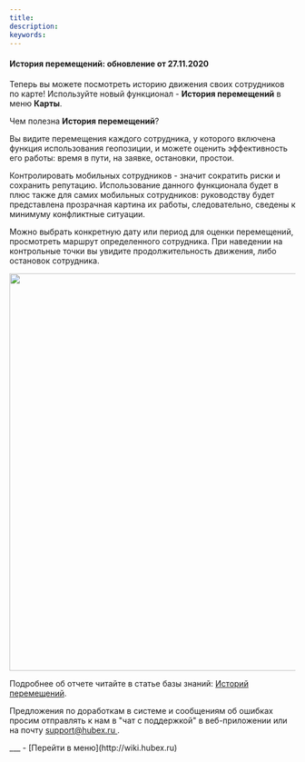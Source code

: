```yaml
---
title: 
description: 
keywords: 
---
```


#### История перемещений: обновление от 27.11.2020
<html>
<meta charset="utf-8">

</html>
<body>
<p>Теперь вы можете посмотреть историю движения своих сотрудников по карте! Используйте новый функционал - <strong>История перемещений</strong> в меню <strong>Карты</strong>.</p>

<p>Чем полезна <strong>История перемещений</strong>?</p>
<p>Вы видите перемещения каждого сотрудника, у которого включена функция использования геопозиции, и можете оценить эффективность его работы: время в пути, на заявке, остановки, простои.</p>
<p>Контролировать мобильных сотрудников - значит сократить риски и сохранить репутацию. Использование данного функционала будет в плюс также для самих мобильных сотрудников: руководству будет представлена прозрачная картина их работы, следовательно, сведены к минимуму конфликтные ситуации.</p>
<p>Можно выбрать конкретную дату или период для оценки перемещений, просмотреть маршрут определенного сотрудника. При наведении на контрольные точки вы увидите продолжительность движения, либо остановок сотрудника.</p>
<p><span style="font-weight: @ArticleID00;"><img style="display: block; margin-left: auto; margin-right: auto;" src="https://content.screencast.com/users/echinaek.val/folders/Capture/media/2f99ae98-8e4d-4dc2-9837-6c6a015328ec/LWR_Recording.png" alt="" width="700" height="auto" /></span></p>



<p>Подробнее об отчете читайте в статье базы знаний: <a href="https://wiki.hubex.ru/docs/FAQ/RU/user/Geotracking.html">Историй перемещений</a>.</p>

<p>Предложения по доработкам в системе и сообщениям об ошибках просим отправлять к нам в "чат с поддержкой" в веб-приложении или на почту <a href="mailto:support@hubex.ru" target="_blank" rel="noopener"> support@hubex.ru </a>.</p>

</body>
___
- [Перейти в меню](http://wiki.hubex.ru)
